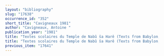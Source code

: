 ```yaml
---
layout: "bibliography"
slug: "17638"
occurrence_id: "352"
short_title: "Cavigneaux 1981"
author: "Cavigneaux, Antoine "
publication_year: "1981"
title: "Textes scolaires du Temple de Nabû ša Harê (Texts from Babylon, Vol. 1)"
title: "Textes scolaires du Temple de Nabû ša Harê (Texts from Babylon, Vol. 1)"
previous_item: "17641"
---
```


